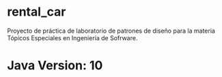 # rental_car
Proyecto de práctica de laboratorio de patrones de diseño para la materia Tópicos Especiales en Ingeniería de Sofrware.
# Java Version: 10

